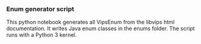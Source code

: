 ### Enum generator script

This python notebook generates all VipsEnum from the libvips html documentation.
It writes Java enum classes in the enums folder.
The script runs with a Python 3 kernel.